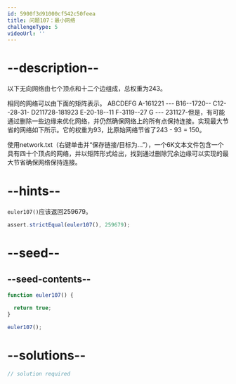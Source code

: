 ```yaml
---
id: 5900f3d91000cf542c50feea
title: 问题107：最小网络
challengeType: 5
videoUrl: ''
---
```


# --description--

以下无向网络由七个顶点和十二个边组成，总权重为243。

相同的网络可以由下面的矩阵表示。 ABCDEFG A-161221 --- B16--1720-- C12--28-31- D211728-181923 E-20-18--11 F-3119--27 G --- 231127-但是，有可能通过删除一些边缘来优化网络，并仍然确保网络上的所有点保持连接。实现最大节省的网络如下所示。它的权重为93，比原始网络节省了243 - 93 = 150。

使用network.txt（右键单击并“保存链接/目标为...”），一个6K文本文件包含一个具有四十个顶点的网络，并以矩阵形式给出，找到通过删除冗余边缘可以实现的最大节省确保网络保持连接。

# --hints--

`euler107()`应该返回259679。

```js
assert.strictEqual(euler107(), 259679);
```

# --seed--

## --seed-contents--

```js
function euler107() {

  return true;
}

euler107();
```

# --solutions--

```js
// solution required
```
